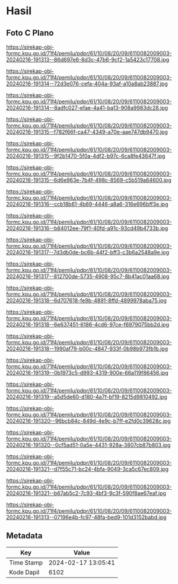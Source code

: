 # Hasil

## Foto C Plano

https://sirekap-obj-formc.kpu.go.id/71f4/pemilu/pdpr/61/10/08/20/09/6110082009003-20240216-191313--86d697e6-8d3c-47b6-9cf2-1a5423c17708.jpg

https://sirekap-obj-formc.kpu.go.id/71f4/pemilu/pdpr/61/10/08/20/09/6110082009003-20240216-191314--72d3e076-cefa-404a-93af-a10a8ab23887.jpg

https://sirekap-obj-formc.kpu.go.id/71f4/pemilu/pdpr/61/10/08/20/09/6110082009003-20240216-191314--8adfc027-efae-4a41-ba13-908a9983dc28.jpg

https://sirekap-obj-formc.kpu.go.id/71f4/pemilu/pdpr/61/10/08/20/09/6110082009003-20240216-191315--f782f66f-ca47-4349-a70e-aae747db9470.jpg

https://sirekap-obj-formc.kpu.go.id/71f4/pemilu/pdpr/61/10/08/20/09/6110082009003-20240216-191315--9f2b1470-5f0a-4df2-b97c-6ca8fe43647f.jpg

https://sirekap-obj-formc.kpu.go.id/71f4/pemilu/pdpr/61/10/08/20/09/6110082009003-20240216-191315--6d6e963e-7b4f-498c-8569-c5b519a64600.jpg

https://sirekap-obj-formc.kpu.go.id/71f4/pemilu/pdpr/61/10/08/20/09/6110082009003-20240216-191316--ccb18b61-4b69-4446-a8a6-316e696bff3e.jpg

https://sirekap-obj-formc.kpu.go.id/71f4/pemilu/pdpr/61/10/08/20/09/6110082009003-20240216-191316--b84012ee-79f1-40fd-a91c-93cd49b4733b.jpg

https://sirekap-obj-formc.kpu.go.id/71f4/pemilu/pdpr/61/10/08/20/09/6110082009003-20240216-191317--7d3db0de-bc6b-44f2-bff3-c3b6a2548a9e.jpg

https://sirekap-obj-formc.kpu.go.id/71f4/pemilu/pdpr/61/10/08/20/09/6110082009003-20240216-191317--812700de-5735-4908-95c7-8b41ac01aa68.jpg

https://sirekap-obj-formc.kpu.go.id/71f4/pemilu/pdpr/61/10/08/20/09/6110082009003-20240216-191318--6d707618-fe9b-4891-8ffd-4899978aba75.jpg

https://sirekap-obj-formc.kpu.go.id/71f4/pemilu/pdpr/61/10/08/20/09/6110082009003-20240216-191318--6e637451-6186-4cd6-97ce-f6979075bb2d.jpg

https://sirekap-obj-formc.kpu.go.id/71f4/pemilu/pdpr/61/10/08/20/09/6110082009003-20240216-191318--1990af79-b00c-4847-933f-0b98b973fb1b.jpg

https://sirekap-obj-formc.kpu.go.id/71f4/pemilu/pdpr/61/10/08/20/09/6110082009003-20240216-191319--0b1973c5-d993-4319-900e-66a119f86456.jpg

https://sirekap-obj-formc.kpu.go.id/71f4/pemilu/pdpr/61/10/08/20/09/6110082009003-20240216-191319--a5d5de60-d180-4a7f-bf19-8215d9810492.jpg

https://sirekap-obj-formc.kpu.go.id/71f4/pemilu/pdpr/61/10/08/20/09/6110082009003-20240216-191320--96bcb84c-849d-4e9c-b7ff-e2fd0c39628c.jpg

https://sirekap-obj-formc.kpu.go.id/71f4/pemilu/pdpr/61/10/08/20/09/6110082009003-20240216-191320--0cf5ad51-0a5e-4431-928a-3807cb87b803.jpg

https://sirekap-obj-formc.kpu.go.id/71f4/pemilu/pdpr/61/10/08/20/09/6110082009003-20240216-191321--d7f55c71-bc24-4bfa-9049-3ca5c67ec809.jpg

https://sirekap-obj-formc.kpu.go.id/71f4/pemilu/pdpr/61/10/08/20/09/6110082009003-20240216-191321--b67ab5c2-7c93-4bf3-9c3f-590f8ae67eaf.jpg

https://sirekap-obj-formc.kpu.go.id/71f4/pemilu/pdpr/61/10/08/20/09/6110082009003-20240216-191313--07196e4b-fc97-48fa-bed9-101d3152babd.jpg


## Metadata

| Key        | Value               |
| ---------- | ------------------- |
| Time Stamp | 2024-02-17 13:05:41 |
| Kode Dapil | 6102                |



